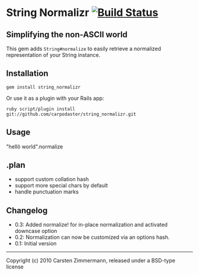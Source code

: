 # String Normalizr [![Build Status](https://travis-ci.org/carpodaster/string_normalizr.svg?branch=master)](https://travis-ci.org/carpodaster/string_normalizr)

## Simplifying the non-ASCII world

This gem adds `String#normalize` to easily retrieve a normalized representation
of your String instance.

## Installation

```
gem install string_normalizr
```

Or use it as a plugin with your Rails app:

```
ruby script/plugin install git://github.com/carpodaster/string_normalizr.git
```

## Usage
 "hellö world".normalize

## .plan
* support custom collation hash
* support more special chars by default
* handle punctuation marks

## Changelog
* 0.3: Added normalize! for in-place normalization and activated downcase option
* 0.2: Normalization can now be customized via an options hash.
* 0.1: Initial version

---

Copyright (c) 2010 Carsten Zimmermann, released under a BSD-type license
